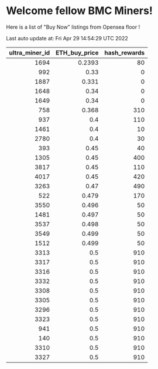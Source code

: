 # Welcome fellow BMC Miners!
Here is a list of "Buy Now" listings from Opensea floor !


Last auto update at: Fri Apr 29 14:54:29 UTC 2022


|   ultra_miner_id |   ETH_buy_price |   hash_rewards |
|-----------------:|----------------:|---------------:|
|             1694 |          0.2393 |             80 |
|              992 |          0.33   |              0 |
|             1887 |          0.331  |              0 |
|             1648 |          0.34   |              0 |
|             1649 |          0.34   |              0 |
|              758 |          0.368  |            310 |
|              937 |          0.4    |            110 |
|             1461 |          0.4    |             10 |
|             2780 |          0.4    |             30 |
|              393 |          0.45   |             40 |
|             1305 |          0.45   |            400 |
|             3817 |          0.45   |            110 |
|             4017 |          0.45   |            420 |
|             3263 |          0.47   |            490 |
|              522 |          0.479  |            170 |
|             3550 |          0.496  |             50 |
|             1481 |          0.497  |             50 |
|             3537 |          0.498  |             50 |
|             3549 |          0.499  |             50 |
|             1512 |          0.499  |             50 |
|             3313 |          0.5    |            910 |
|             3317 |          0.5    |            910 |
|             3316 |          0.5    |            910 |
|             3332 |          0.5    |            910 |
|             3308 |          0.5    |            910 |
|             3305 |          0.5    |            910 |
|             3296 |          0.5    |            910 |
|             3323 |          0.5    |            910 |
|              941 |          0.5    |            910 |
|              140 |          0.5    |            910 |
|             3310 |          0.5    |            910 |
|             3327 |          0.5    |            910 |
